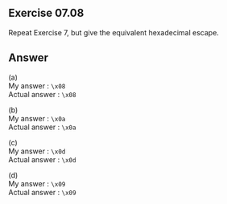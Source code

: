 ## Exercise 07.08
Repeat Exercise 7, but give the equivalent hexadecimal escape.

## Answer
(a)   
My answer : ```\x08```   
Actual answer : ```\x08```   

(b)   
My answer : ```\x0a```   
Actual answer : ```\x0a```   

(c)   
My answer : ```\x0d```   
Actual answer : ```\x0d```   

(d)   
My answer : ```\x09```   
Actual answer : ```\x09```  
